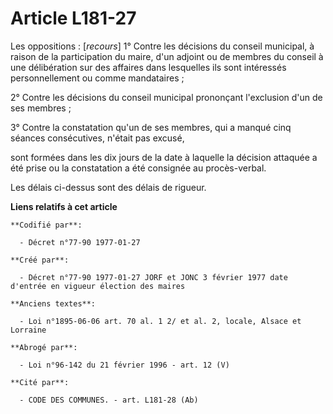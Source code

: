 # Article L181-27

Les oppositions : [*recours*]    1° Contre les décisions du conseil municipal, à raison de la participation du maire, d'un
adjoint ou de membres du conseil à une délibération sur des affaires dans lesquelles ils sont intéressés personnellement ou
comme mandataires ; 

2° Contre les décisions du conseil municipal prononçant l'exclusion d'un de ses membres ; 

3° Contre la constatation qu'un de ses membres, qui a manqué cinq séances consécutives, n'était pas excusé,

sont formées dans les dix jours de la date à laquelle la décision attaquée a été prise ou la constatation a été consignée au
procès-verbal. 

Les délais ci-dessus sont des délais de rigueur.

**Liens relatifs à cet article**

	**Codifié par**:

	  - Décret n°77-90 1977-01-27

	**Créé par**:

	  - Décret n°77-90 1977-01-27 JORF et JONC 3 février 1977 date d'entrée en vigueur élection des maires

	**Anciens textes**:

	  - Loi n°1895-06-06 art. 70 al. 1 2/ et al. 2, locale, Alsace et Lorraine

	**Abrogé par**:

	  - Loi n°96-142 du 21 février 1996 - art. 12 (V)

	**Cité par**:

	  - CODE DES COMMUNES. - art. L181-28 (Ab)
